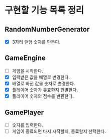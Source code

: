 # 구현할 기능 목록 정리

## RandomNumberGenerator

- [x] 3자리 랜덤 숫자를 만든다.

## GameEngine

- [ ] 게임을 시작한다.
- [x] 입력받은 값을 배열로 변경한다.
- [x] 배열로 바뀐 값을 숫자로 변경한다.
- [x] 플레이어 숫자가 유효한지 판별한다.
- [x] 플레이어 숫자의 점수를 반환한다.

## GamePlayer

- [ ] 숫자를 입력한다.
- [ ] 게임이 종료되면 다시 시작할지, 종료할지 선택한다.
